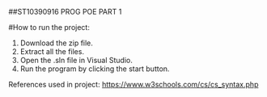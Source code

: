 ##ST10390916 PROG POE PART 1

#How to run the project:
1. Download the zip file.
2. Extract all the files.
3. Open the .sln file in Visual Studio.
4. Run the program by clicking the start button.

References used in project: 
             https://www.w3schools.com/cs/cs_syntax.php
